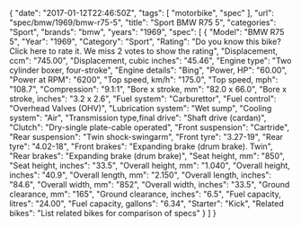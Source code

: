 {
    "date": "2017-01-12T22:46:50Z",
    "tags": [
        "motorbike",
        "spec"
    ],
    "url": "spec\/bmw\/1969\/bmw-r75-5",
    "title": "Sport BMW R75 5",
    "categories": "Sport",
    "brands": "bmw",
    "years": "1969",
    "spec": [
        {
            "Model": "BMW R75 5",
            "Year": "1969",
            "Category": "Sport",
            "Rating": "Do you know this bike?Click here to rate it. We miss 2 votes to show the rating",
            "Displacement, ccm": "745.00",
            "Displacement, cubic inches": "45.46",
            "Engine type": "Two cylinder boxer, four-stroke",
            "Engine details": "Bing",
            "Power, HP": "60.00",
            "Power at RPM": "6200",
            "Top speed, km\/h": "175.0",
            "Top speed, mph": "108.7",
            "Compression": "9.1:1",
            "Bore x stroke, mm": "82.0 x 66.0",
            "Bore x stroke, inches": "3.2 x 2.6",
            "Fuel system": "Carburettor",
            "Fuel control": "Overhead Valves (OHV)",
            "Lubrication system": "Wet sump",
            "Cooling system": "Air",
            "Transmission type,final drive": "Shaft drive (cardan)",
            "Clutch": "Dry-single plate-cable operated",
            "Front suspension": "Cartride",
            "Rear suspension": "Twin shock-swingarm",
            "Front tyre": "3.27-19",
            "Rear tyre": "4.02-18",
            "Front brakes": "Expanding brake (drum brake). Twin",
            "Rear brakes": "Expanding brake (drum brake)",
            "Seat height, mm": "850",
            "Seat height, inches": "33.5",
            "Overall height, mm": "1.040",
            "Overall height, inches": "40.9",
            "Overall length, mm": "2.150",
            "Overall length, inches": "84.6",
            "Overall width, mm": "852",
            "Overall width, inches": "33.5",
            "Ground clearance, mm": "165",
            "Ground clearance, inches": "6.5",
            "Fuel capacity, litres": "24.00",
            "Fuel capacity, gallons": "6.34",
            "Starter": "Kick",
            "Related bikes": "List related bikes for comparison of specs"
        }
    ]
}